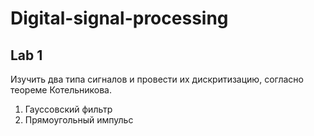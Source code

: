 # Digital-signal-processing

## Lab 1

Изучить два типа сигналов и провести их дискритизацию, согласно теореме Котельникова.
1. Гауссовский фильтр
2. Прямоугольный импульс
